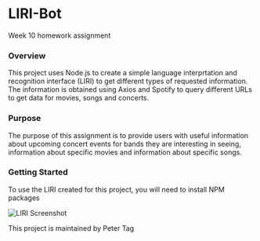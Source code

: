 # LIRI-Bot
Week 10 homework assignment
### Overview
This project uses Node.js to create a simple language interprtation and recognition interface (LIRI) to get different types of requested information. The information is obtained using Axios and Spotify to query different URLs to get data for movies, songs and concerts.

### Purpose
The purpose of this assignment is to provide users with useful information about upcoming concert events for bands they are interesting in seeing, information about specific movies and information about specific songs.

### Getting Started
To use the LIRI created for this project, you will need to install NPM packages 

![LIRI Screenshot](assets/images/TrainScheduleScreenShot.jpg)

This project is maintained by Peter Tag
